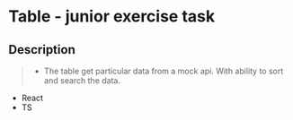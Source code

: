 # Table - junior exercise task
## Description
>- The table get particular data from a mock api. With ability to sort and search the data.
- React
- TS